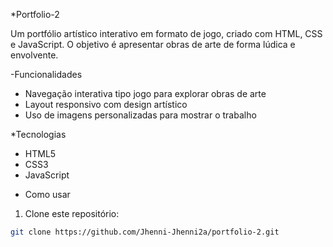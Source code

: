*Portfolio-2

Um portfólio artístico interativo em formato de jogo, criado com HTML, CSS e JavaScript. O objetivo é apresentar obras de arte de forma lúdica e envolvente.

-Funcionalidades

- Navegação interativa tipo jogo para explorar obras de arte
- Layout responsivo com design artístico
- Uso de imagens personalizadas para mostrar o trabalho

*Tecnologias

- HTML5  
- CSS3  
- JavaScript  

* Como usar

1. Clone este repositório:

```bash
git clone https://github.com/Jhenni-Jhenni2a/portfolio-2.git
